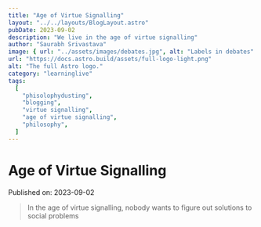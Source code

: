 ```yaml
---
title: "Age of Virtue Signalling"
layout: "../../layouts/BlogLayout.astro"
pubDate: 2023-09-02
description: "We live in the age of virtue signalling"
author: "Saurabh Srivastava"
image: { url: "../assets/images/debates.jpg", alt: "Labels in debates" }
url: "https://docs.astro.build/assets/full-logo-light.png"
alt: "The full Astro logo."
category: "learninglive"
tags:
  [
    "phisolophydusting",
    "blogging",
    "virtue signalling",
    "age of virtue signalling",
    "philosophy",
  ]
---
```


# Age of Virtue Signalling

Published on: 2023-09-02

> In the age of virtue signalling, nobody wants to figure out solutions to social problems
